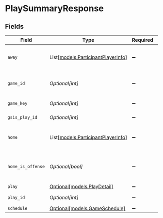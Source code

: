 # PlaySummaryResponse


## Fields

| Field                                                                    | Type                                                                     | Required                                                                 | Description                                                              | Example                                                                  |
| ------------------------------------------------------------------------ | ------------------------------------------------------------------------ | ------------------------------------------------------------------------ | ------------------------------------------------------------------------ | ------------------------------------------------------------------------ |
| `away`                                                                   | List[[models.ParticipantPlayerInfo](../models/participantplayerinfo.md)] | :heavy_minus_sign:                                                       | Away team players involved in the play                                   |                                                                          |
| `game_id`                                                                | *Optional[int]*                                                          | :heavy_minus_sign:                                                       | Game identifier in integer format                                        | 2025092104                                                               |
| `game_key`                                                               | *Optional[int]*                                                          | :heavy_minus_sign:                                                       | Unique game key                                                          | 59880                                                                    |
| `gsis_play_id`                                                           | *Optional[int]*                                                          | :heavy_minus_sign:                                                       | GSIS play identifier                                                     |                                                                          |
| `home`                                                                   | List[[models.ParticipantPlayerInfo](../models/participantplayerinfo.md)] | :heavy_minus_sign:                                                       | Home team players involved in the play                                   |                                                                          |
| `home_is_offense`                                                        | *Optional[bool]*                                                         | :heavy_minus_sign:                                                       | Whether home team has offensive possession                               |                                                                          |
| `play`                                                                   | [Optional[models.PlayDetail]](../models/playdetail.md)                   | :heavy_minus_sign:                                                       | N/A                                                                      |                                                                          |
| `play_id`                                                                | *Optional[int]*                                                          | :heavy_minus_sign:                                                       | Play identifier                                                          |                                                                          |
| `schedule`                                                               | [Optional[models.GameSchedule]](../models/gameschedule.md)               | :heavy_minus_sign:                                                       | N/A                                                                      |                                                                          |
